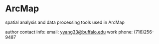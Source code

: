 ArcMap
======

spatial analysis and data processing tools used in ArcMap


author contact info:
email: yyang33@buffalo.edu
work phone: (716)256-9487
